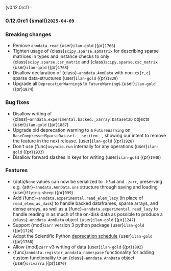 (v0.12.0rc1)=
### 0.12.0rc1 {small}`2025-04-09`

### Breaking changes

- Remove `anndata.read` {user}`ilan-gold` ({pr}`1766`)
- Tighten usage of {class}`scipy.sparse.spmatrix` for describing sparse matrices in types and instance checks to only {class}`scipy.sparse.csr_matrix` and {class}`scipy.sparse.csc_matrix` {user}`ilan-gold` ({pr}`1768`)
- Disallow declaration of {class}`~anndata.AnnData` with non-`cs{r,c}` sparse data-structures {user}`ilan-gold` ({pr}`1829`)
- Upgrade all `DeprecationWarning`s to `FutureWarning`s {user}`ilan-gold` ({pr}`1874`)

### Bug fixes

- Disallow writing of {class}`~anndata.experimental.backed._xarray.Dataset2D` objects {user}`ilan-gold` ({pr}`1887`)
- Upgrade old deprecation warning to a `FutureWarning` on `BaseCompressedSparseDataset.__setitem__`, showing our intent to remove the feature in the next release.  {user}`ilan-gold` ({pr}`1928`)
- Don't use {func}`asyncio.run` internally for any operations {user}`ilan-gold` ({pr}`1933`)
- Disallow forward slashes in keys for writing {user}`ilan-gold` ({pr}`1940`)

### Features

- {data}`None` values can now be serialized to `.h5ad` and `.zarr`,
  preserving e.g. {attr}`~anndata.AnnData.uns` structure through saving and loading {user}`flying-sheep` ({pr}`999`)
- Add {func}`~anndata.experimental.read_elem_lazy` (in place of `read_elem_as_dask`) to handle backed dataframes, sparse arrays, and dense arrays, as well as a {func}`~anndata.experimental.read_lazy` to handle reading in as much of the on-disk data as possible to produce a {class}`~anndata.AnnData` object {user}`ilan-gold` ({pr}`1247`)
- Support {mod}`zarr` version 3 python package {user}`ilan-gold` ({pr}`1726`)
- Adopt the Scientific Python [deprecation schedule](https://scientific-python.org/specs/spec-0000/) {user}`ilan-gold` ({pr}`1768`)
- Allow {mod}`zarr` v3 writing of data {user}`ilan-gold` ({pr}`1892`)
- {func}`anndata.register_anndata_namespace` functionality for adding custom functionality to an {class}`~anndata.AnnData` object {user}`srivarra` ({pr}`1870`)

